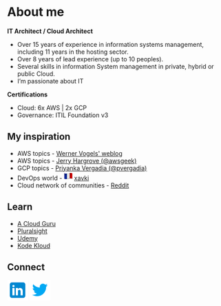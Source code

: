 # About me

**IT Architect / Cloud Architect**
* Over 15 years of experience in information systems management, including 11 years in the hosting sector.
* Over 8 years of lead experience (up to 10 peoples).
* Several skills in information System management in private, hybrid or public Cloud.
* I’m passionate about IT

**Certifications**
* Cloud: 6x AWS | 2x GCP
* Governance: ITIL Foundation v3

## My inspiration
* AWS topics - <a href="https://www.allthingsdistributed.com/" target="_blank">Werner Vogels' weblog</a>
* AWS topics - <a href="https://twitter.com/awsgeek" target="_blank">Jerry Hargrove (@awsgeek)</a>
* GCP topics - <a href="https://twitter.com/pvergadia" target="_blank">Priyanka Vergadia (@pvergadia)</a>
* DevOps world - <img src="/data/flag_fr.png" /> <a href="https://www.youtube.com/c/xavki-linux/videos" target="_blank">xavki</a>
* Cloud network of communities - <a href="https://www.reddit.com/" target="_blank">Reddit</a>

## Learn
* <a href="https://acloudguru.com/" target="_blank">A Cloud Guru</a>
* <a href="https://app.pluralsight.com" target="_blank">Pluralsight</a>
* <a href="https://www.udemy.com" target="_blank">Udemy</a>
* <a href="https://kodekloud.com/" target="_blank">Kode Kloud</a>

## Connect
<a href="https://www.linkedin.com/in/ggaugain" target="_blank"><img src="/data/linkedIn_logo.png" /></a>
<a href="https://twitter.com/ggaugain" target="_blank"><img src="/data/twitter-logo.png" /></a>